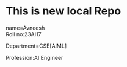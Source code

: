 # This is new local Repo
name=Avneesh <br>
Roll no:23AI17

Department=CSE[AIML]

Profession:AI Engineer